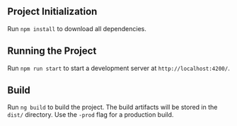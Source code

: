 
## Project Initialization

Run `npm install` to download all dependencies.

## Running the Project

Run `npm run start` to start a development server at `http://localhost:4200/`.

## Build

Run `ng build` to build the project. The build artifacts will be stored in the `dist/` directory. Use the `-prod` flag for a production build.

